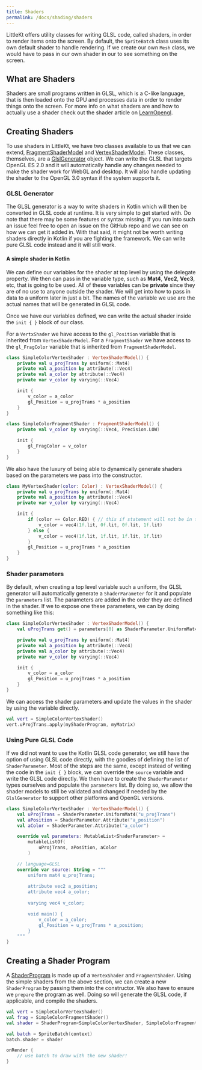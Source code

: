 ```yaml
---
title: Shaders
permalink: /docs/shading/shaders
---
```


LittleKt offers utility classes for writing GLSL code, called shaders, in order to render items onto the screen. By default, the `SpriteBatch` class uses its own default shader to handle rendering. If we create our own `Mesh` class, we would have to pass in our own shader in our to see something on the screen.

## What are Shaders

Shaders are small programs written in GLSL, which is a C-like language, that is then loaded onto the GPU and processes data in order to render things onto the screen. For more info on what shaders are and how to actually use a shader check out the shader article on [LearnOpengl](https://learnopengl.com/Getting-started/Shaders).


## Creating Shaders

To use shaders in LittleKt, we have two classes available to us that we can extend, [FragmentShaderModel](https://github.com/littlektframework/littlekt/blob/72361217dbd8527cc8713d89d86837f0dc66c853/core/src/commonMain/kotlin/com/lehaine/littlekt/graphics/shader/Shader.kt#L23) and [VertexShaderModel](https://github.com/littlektframework/littlekt/blob/72361217dbd8527cc8713d89d86837f0dc66c853/core/src/commonMain/kotlin/com/lehaine/littlekt/graphics/shader/Shader.kt#L61). These classes, themselves, are a [GlslGenerator](https://github.com/littlektframework/littlekt/blob/master/core/src/commonMain/kotlin/com/lehaine/littlekt/graphics/shader/generator/GlslGenerator.kt) object. We can write the GLSL that targets OpenGL ES 2.0 and it will automatically handle any changes needed to make the shader work for WebGL and desktop. It will also handle updating the shader to the OpenGL 3.0 syntax if the system supports it.

### GLSL Generator

The GLSL generator is a way to write shaders in Kotlin which will then be converted in GLSL code at runtime. It is very simple to get started with. Do note that there may be some features or syntax missing. If you run into such an issue feel free to open an issue on the GitHub repo and we can see on how we can get it added in. With that said, it might not be worth writing shaders directly in Kotlin if you are fighting the framework. We can write pure GLSL code instead and it will still work.

#### A simple shader in Kotlin

We can define our variables for the shader at top level by using the delegate property. We then can pass in the variable type, such as **Mat4**, **Vec2**, **Vec3**, etc, that is going to be used. All of these variables can be **private** since they are of no use to anyone outside the shader. We will get into how to pass in data to a uniform later in just a bit. The names of the variable we use are the actual names that will be generated in GLSL code.

Once we have our variables defined, we can write the actual shader inside the `init { }` block of our class.

For a `VertxShader` we have access to the `gl_Position` variable that is inherited from `VertexShaderModel`. For a `FragmentShader` we have access to the `gl_FragColor` variable that is inherited from `FragmentShaderModel`.


```kotlin
class SimpleColorVertexShader : VertexShaderModel() {
    private val u_projTrans by uniform(::Mat4)
    private val a_position by attribute(::Vec4)
    private val a_color by attribute(::Vec4)
    private var v_color by varying(::Vec4)

    init {
        v_color = a_color
        gl_Position = u_projTrans * a_position
    }
}

class SimpleColorFragmentShader : FragmentShaderModel() {
    private val v_color by varying(::Vec4, Precision.LOW)

    init {
        gl_FragColor = v_color
    }
}
```

We also have the luxury of being able to dynamically generate shaders based on the parameters we pass into the constructor.

```kotlin
class MyVertexShader(color: Color) : VertexShaderModel() {
    private val u_projTrans by uniform(::Mat4)
    private val a_position by attribute(::Vec4)
    private var v_color by varying(::Vec4)

    init {
        if (color == Color.RED) { // this if statement will not be in the actual GLSL code
            v_color = vec4(1f.lit, 0f.lit, 0f.lit, 1f.lit)
        } else {
            v_color = vec4(1f.lit, 1f.lit, 1f.lit, 1f.lit)
        }
        gl_Position = u_projTrans * a_position
    }
}
```

### Shader parameters

By default, when creating a top level variable such a uniform, the GLSL generator will automatically generate a `ShaderParameter` for it and populate the `parameters` list. The parameters are added in the order they are defined in the shader. If we to expose one these parameters, we can by doing something like this:

```kotlin
class SimpleColorVertexShader : VertexShaderModel() {
    val uProjTrans get() = parameters[0] as ShaderParameter.UniformMat4 // we can now pass in a matrix!

    private val u_projTrans by uniform(::Mat4)
    private val a_position by attribute(::Vec4)
    private val a_color by attribute(::Vec4)
    private var v_color by varying(::Vec4)

    init {
        v_color = a_color
        gl_Position = u_projTrans * a_position
    }
}
```

We can access the shader parameters and update the values in the shader by using the variable directly.

```kotlin
val vert = SimpleColorVertexShader()
vert.uProjTrans.apply(myShaderProgram, myMatrix)
```

### Using Pure GLSL Code

If we did not want to use the Kotlin GLSL code generator, we still have the option of using GLSL code directly, with the goodies of defining the list of `ShaderParameter`. Most of the steps are the same, except instead of writing the code in the `init { }` block, we can override the `source` variable and write the GLSL code directly. We then have to create the `ShaderParameter` types ourselves and populate the `parameters` list. By doing so, we allow the shader models to still be validated and changed if needed by the `GlslGenerator` to support other platforms and OpenGL versions.

```kotlin
class SimpleColorVertexShader : VertexShaderModel() {
    val uProjTrans = ShaderParameter.UniformMat4("u_projTrans")
    val aPosition = ShaderParameter.Attribute("a_position")
    val aColor = ShaderParameter.Attribute("a_color")

    override val parameters: MutableList<ShaderParameter> =
        mutableListOf(
            uProjTrans, aPosition, aColor
        )

    // language=GLSL
    override var source: String = """
        uniform mat4 u_projTrans;
        
        attribute vec2 a_position;
        attribute vec4 a_color;
        
        varying vec4 v_color;

        void main() {
            v_color = a_color;
            gl_Position = u_projTrans * a_position;
        }
    """
}
```


## Creating a Shader Program

A [ShaderProgram](https://github.com/littlektframework/littlekt/blob/master/core/src/commonMain/kotlin/com/lehaine/littlekt/graphics/shader/ShaderProgram.kt) is made up of a `VertexShader` and `FragmentShader`. Using the simple shaders from the above section, we can create a new `ShaderProgram` by passing them into the constructor. We also have to ensure we `prepare` the program as well. Doing so will generate the GLSL code, if applicable, and compile the shaders.

```kotlin
val vert = SimpleColorVertexShader()
val frag = SimpleColorFragmentShader()
val shader = ShaderProgram<SimpleColorVertexShader, SimpleColorFragmentShader>(vert, frag).also { it.prepare(context) }

val batch = SpriteBatch(context)
batch.shader = shader

onRender {
    // use batch to draw with the new shader!
}
```